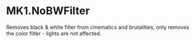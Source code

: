 # MK1.NoBWFilter


Removes black & white filter from cinematics and brutalities, only removes the color filter - lights are not affected.